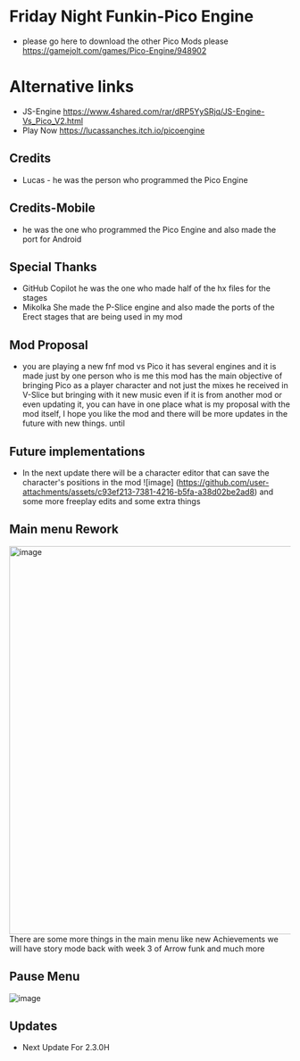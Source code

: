 # Friday Night Funkin-Pico Engine
* please go here to download the other Pico Mods please https://gamejolt.com/games/Pico-Engine/948902

# Alternative links
* JS-Engine https://www.4shared.com/rar/dRP5YySRjq/JS-Engine-Vs_Pico_V2.html
* Play Now https://lucassanches.itch.io/picoengine

## Credits
* Lucas - he was the person who programmed the Pico Engine
## Credits-Mobile
* he was the one who programmed the Pico Engine and also made the port for Android

## Special Thanks
* GitHub Copilot he was the one who made half of the hx files for the stages
* Mikolka She made the P-Slice engine and also made the ports of the Erect stages that are being used in my mod

## Mod Proposal
* you are playing a new fnf mod vs Pico it has several engines and it is made just by one person who is me this mod has the main objective of bringing Pico as a player character and not just the mixes he received in V-Slice but bringing with it new music even if it is from another mod or even updating it, you can have in one place what is my proposal with the mod itself, I hope you like the mod and there will be more updates in the future with new things. until

## Future implementations
* In the next update there will be a character editor that can save the character's positions in the mod ![image]                                      (https://github.com/user-attachments/assets/c93ef213-7381-4216-b5fa-a38d02be2ad8)
and some more freeplay edits and some extra things

## Main menu Rework
<img width="1357" height="696" alt="image" src="https://github.com/user-attachments/assets/3aac2542-36aa-4676-92d1-b7d9a5fe284a" />
There are some more things in the main menu like new Achievements
we will have story mode back with week 3 of Arrow funk and much more

## Pause Menu
![image](https://github.com/user-attachments/assets/cfde74b0-1ca0-4d73-8560-ce0028e44583)
## Updates
* Next Update For 2.3.0H
